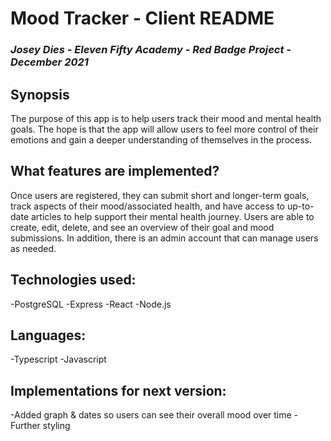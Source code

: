 # Mood Tracker - Client README

### *Josey Dies - Eleven Fifty Academy - Red Badge Project - December 2021*

## Synopsis
The purpose of this app is to help users track their mood and mental health goals. The hope is that the app will allow users to feel more control of their emotions and gain a deeper understanding of themselves in the process.  

## What features are implemented?
Once users are registered, they can submit short and longer-term goals, track aspects of their mood/associated health, and have access to up-to-date articles to help support their mental health journey.  Users are able to create, edit, delete, and see an overview of their goal and mood submissions.  In addition, there is an admin account that can manage users as needed.

## Technologies used: 
-PostgreSQL
-Express
-React
-Node.js
 
 ## Languages:
 -Typescript 
 -Javascript 

## Implementations for next version:
-Added graph & dates so users can see their overall mood over time 
-Further styling 



